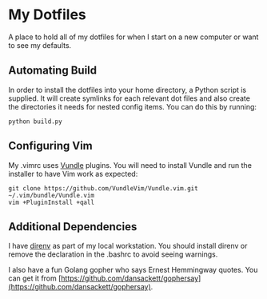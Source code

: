 # My Dotfiles

A place to hold all of my dotfiles for when I start on a new computer or want to see my defaults.

## Automating Build

In order to install the dotfiles into your home directory, a Python script is
supplied. It will create symlinks for each relevant dot files and also create
the directories it needs for nested config items. You can do this by running:

```
python build.py
```

## Configuring Vim

My .vimrc uses [Vundle](https://github.com/VundleVim/Vundle.vim) plugins. You
will need to install Vundle and run the installer to have Vim work as expected:

```
git clone https://github.com/VundleVim/Vundle.vim.git ~/.vim/bundle/Vundle.vim
vim +PluginInstall +qall
```

## Additional Dependencies

I have [direnv](https://direnv.net/) as part of my local workstation. You
should install direnv or remove the declaration in the .bashrc to avoid seeing
warnings.

I also have a fun Golang gopher who says Ernest Hemmingway quotes. You can get
it from [https://github.com/dansackett/gophersay](https://github.com/dansackett/gophersay).
